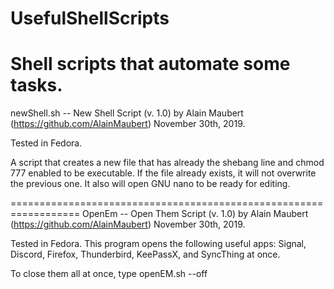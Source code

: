 # UsefulShellScripts
Shell scripts that automate some tasks.
===================================================================
newShell.sh -- New Shell Script (v. 1.0)
by Alain Maubert (https://github.com/AlainMaubert)
November 30th, 2019.
 
Tested in Fedora.

A script that creates a new file that has already
the shebang line and chmod 777 enabled to be executable.
If the file already exists, it will not overwrite the previous one. 
It also will open GNU nano to be ready for editing.

==================================================================
OpenEm -- Open Them Script (v. 1.0)
by Alain Maubert (https://github.com/AlainMaubert)
November 30th, 2019.

Tested in Fedora.
This program opens the following useful apps:
Signal, Discord, Firefox, Thunderbird, KeePassX,
and SyncThing at once.

To close them all at once, type openEM.sh --off 
